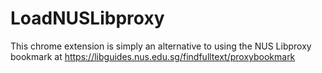 # LoadNUSLibproxy
This chrome extension is simply an alternative to using the NUS Libproxy bookmark at https://libguides.nus.edu.sg/findfulltext/proxybookmark
